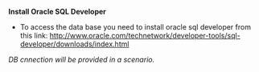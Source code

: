 **Install Oracle SQL Developer**

- To access the data base you need to install oracle sql developer from this link: http://www.oracle.com/technetwork/developer-tools/sql-developer/downloads/index.html

*DB cnnection will be provided in a scenario.*
